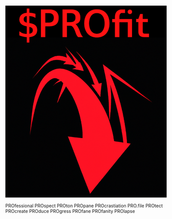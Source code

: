 ![Alt text](/other/profit.png "Minimizing PROfit")


PROfessional
PROspect
PROton
PROpane
PROcrastiation
PRO.file
PROtect
PROcreate
PROduce
PROgress
PROfane
PROfanity
PROlapse
